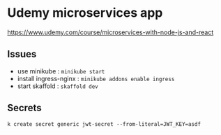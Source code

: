 # Udemy microservices app
https://www.udemy.com/course/microservices-with-node-js-and-react

## Issues
- use minikube : `minikube start`
- install ingress-nginx : `minikube addons enable ingress`
- start skaffold : `skaffold dev`

## Secrets
`k create secret generic jwt-secret --from-literal=JWT_KEY=asdf`
